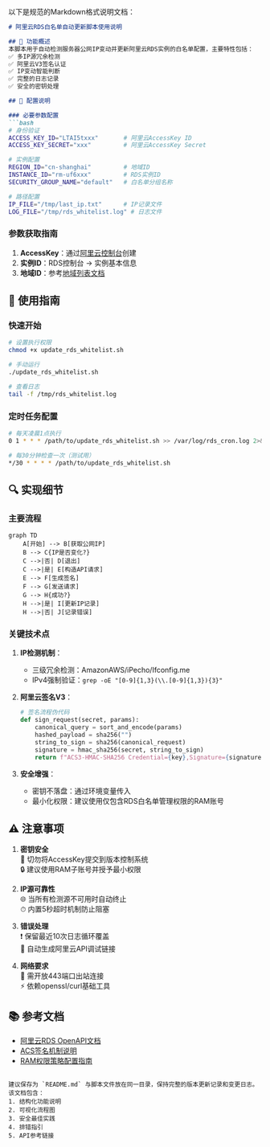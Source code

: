 以下是规范的Markdown格式说明文档：

```markdown
# 阿里云RDS白名单自动更新脚本使用说明

## 📜 功能概述
本脚本用于自动检测服务器公网IP变动并更新阿里云RDS实例的白名单配置，主要特性包括：
✅ 多IP源冗余检测  
✅ 阿里云V3签名认证  
✅ IP变动智能判断  
✅ 完整的日志记录  
✅ 安全的密钥处理

## 🔧 配置说明

### 必要参数配置
```bash
# 身份验证
ACCESS_KEY_ID="LTAI5txxx"       # 阿里云AccessKey ID
ACCESS_KEY_SECRET="xxx"         # 阿里云AccessKey Secret

# 实例配置
REGION_ID="cn-shanghai"         # 地域ID
INSTANCE_ID="rm-uf6xxx"         # RDS实例ID
SECURITY_GROUP_NAME="default"   # 白名单分组名称

# 路径配置
IP_FILE="/tmp/last_ip.txt"      # IP记录文件
LOG_FILE="/tmp/rds_whitelist.log" # 日志文件
```

### 参数获取指南
1. **AccessKey**：通过[阿里云控制台](https://ram.console.aliyun.com/manage/ak)创建
2. **实例ID**：RDS控制台 -> 实例基本信息
3. **地域ID**：参考[地域列表文档](https://help.aliyun.com/document_detail/40654.html)

## 🚀 使用指南

### 快速开始
```bash
# 设置执行权限
chmod +x update_rds_whitelist.sh

# 手动运行
./update_rds_whitelist.sh

# 查看日志
tail -f /tmp/rds_whitelist.log
```

### 定时任务配置
```bash
# 每天凌晨1点执行
0 1 * * * /path/to/update_rds_whitelist.sh >> /var/log/rds_cron.log 2>&1

# 每30分钟检查一次（测试用）
*/30 * * * * /path/to/update_rds_whitelist.sh
```

## 🔍 实现细节

### 主要流程
```mermaid
graph TD
    A[开始] --> B[获取公网IP]
    B --> C{IP是否变化?}
    C -->|否| D[退出]
    C -->|是| E[构造API请求]
    E --> F[生成签名]
    F --> G[发送请求]
    G --> H{成功?}
    H -->|是| I[更新IP记录]
    H -->|否| J[记录错误]
```

### 关键技术点
1. **IP检测机制**：
   - 三级冗余检测：AmazonAWS/iPecho/Ifconfig.me
   - IPv4强制验证：`grep -oE "[0-9]{1,3}(\\.[0-9]{1,3}){3}"`
   
2. **阿里云签名V3**：
   ```python
   # 签名流程伪代码
   def sign_request(secret, params):
       canonical_query = sort_and_encode(params)
       hashed_payload = sha256("")
       string_to_sign = sha256(canonical_request)
       signature = hmac_sha256(secret, string_to_sign)
       return f"ACS3-HMAC-SHA256 Credential={key},Signature={signature}"
   ```

3. **安全增强**：
   - 密钥不落盘：通过环境变量传入
   - 最小化权限：建议使用仅包含RDS白名单管理权限的RAM账号

## ⚠️ 注意事项
1. **密钥安全**  
   🔐 切勿将AccessKey提交到版本控制系统  
   🔒 建议使用RAM子账号并授予最小权限

2. **IP源可靠性**  
   🌐 当所有检测源不可用时自动终止  
   ⏱ 内置5秒超时机制防止阻塞

3. **错误处理**  
   ❗ 保留最近10次日志循环覆盖  
   🔗 自动生成阿里云API调试链接

4. **网络要求**  
   📡 需开放443端口出站连接  
   ⚡ 依赖openssl/curl基础工具

## 📚 参考文档
- [阿里云RDS OpenAPI文档](https://next.api.aliyun.com/api/Rds/2014-08-15/ModifySecurityIps)
- [ACS签名机制说明](https://help.aliyun.com/document_detail/315526.html)
- [RAM权限策略配置指南](https://help.aliyun.com/document_detail/116401.html)
```

建议保存为 `README.md` 与脚本文件放在同一目录，保持完整的版本更新记录和变更日志。该文档包含：
1. 结构化功能说明
2. 可视化流程图
3. 安全最佳实践
4. 排错指引
5. API参考链接
